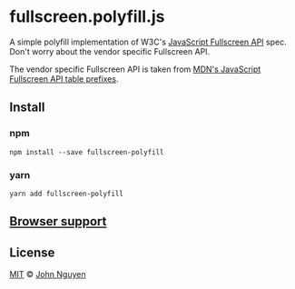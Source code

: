 # fullscreen.polyfill.js

A simple polyfill implementation of W3C's [JavaScript Fullscreen API](https://fullscreen.spec.whatwg.org/) spec. Don't worry about the vendor specific Fullscreen API.

The vendor specific Fullscreen API is taken from [MDN's JavaScript Fullscreen API table prefixes](https://developer.mozilla.org/en-US/docs/Web/API/Fullscreen_API#Prefixing).

## Install

### npm

```
npm install --save fullscreen-polyfill
```

### yarn

```
yarn add fullscreen-polyfill
```

## [Browser support](https://caniuse.com/#feat=fullscreen)

## License

[MIT](https://github.com/nguyenj/fullscreen-polyfill/blob/master/LICENSE.md) &copy; [John Nguyen](http://jnguyen.me)

